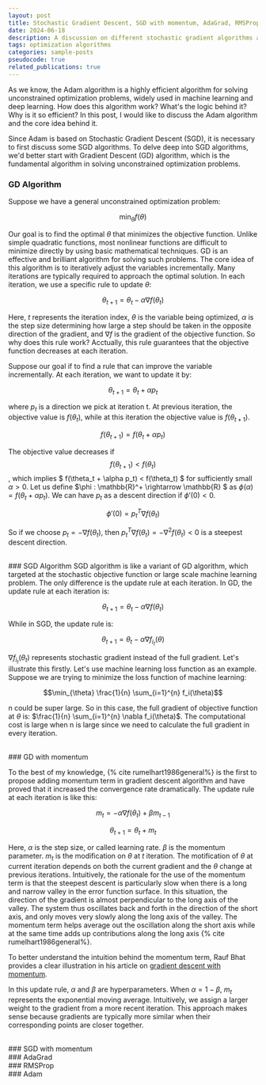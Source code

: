 ```yaml
---
layout: post
title: Stochastic Gradient Descent, SGD with momentum, AdaGrad, RMSProp, and Adam algorithms
date: 2024-06-18
description: A discussion on different stochastic gradient algorithms and why they are efficient
tags: optimization algorithms
categories: sample-posts
pseudocode: true
related_publications: true
---
```


As we know, the Adam algorithm is a highly efficient algorithm for solving unconstrained optimization problems, widely used in machine learning and deep learning. How does this algorithm work? What's the logic behind it? Why is it so efficient? In this post, I would like to discuss the Adam algorithm and the core idea behind it. 

Since Adam is based on Stochastic Gradient Descent (SGD), it is necessary to first discuss some SGD algorithms. To delve deep into SGD algorithms, we'd better start with Gradient Descent (GD) algorithm, which is the fundamental algorithm in solving unconstrained optimization problems.

### GD Algorithm

Suppose we have a general unconstrained optimization problem:

$$
\min_{\theta} f(\theta)
$$

Our goal is to find the optimal $\theta$ that minimizes the objective function. Unlike simple quadratic functions, most nonlinear functions are difficult to minimize directly by using basic mathematical techniques. GD is an effective and brilliant algorithm for solving such problems. The core idea of this algorithm is to iteratively adjust the variables incrementally. Many iterations are typically required to approach the optimal solution. In each iteration, we use a specific rule to update $\theta$:

$$
\theta_{t+1} = \theta_t - \alpha \nabla f(\theta_t)
$$

Here, $t$ represents the iteration index, $\theta$ is the variable being optimized, $\alpha$ is the step size determining how large a step should be taken in the opposite direction of the gradient, and $\nabla f$ is the gradient of the objective function. So why does this rule work? Acctually, this rule guarantees that the objective function decreases at each iteration. 

Suppose our goal if to find a rule that can improve the variable incrementally. At each iteration, we want to update it by:

$$
\theta_{t+1} = \theta_t + \alpha p_t
$$

where $p_t$ is a direction we pick at iteration t. At previous iteration, the objective value is $f(\theta_t)$, while at this iteration the objective value is $f(\theta_{t+1})$. 

$$
f(\theta_{t+1}) = f(\theta_t + \alpha p_t)
$$
 
The objective value decreases if $$ f(\theta_{t+1}) < f(\theta_t) $$, which implies $ f(\theta_t + \alpha p_t) < f(\theta_t) $ for sufficiently small $\alpha > 0$. Let us define $\phi : \mathbb{R}^+ \rightarrow \mathbb{R} $ as $\phi(\alpha) = f(\theta_t+\alpha p_t)$. We can have $p_t$ as a descent direction if $\phi'(0) < 0$.

$$
\phi'(0) = p_t^T \nabla f(\theta_t)
$$

So if we choose $p_t = - \nabla f(\theta_t)$, then $p_t^T \nabla f(\theta_t) = - \nabla^2f(\theta_t) < 0$ is a steepest descent direction.


<br />
### SGD Algorithm
SGD algorithm is like a variant of GD algorithm, which targeted at the stochastic objective function or large scale machine learning problem. The only difference is the update rule at each iteration. In GD, the update rule at each iteration is:

$$
\theta_{t+1} = \theta_t - \alpha \nabla f(\theta_t)
$$

While in SGD, the update rule is:

$$
\theta_{t+1} = \theta_t - \alpha \nabla f_{i_t}(\theta)
$$

$\nabla f_{i_t}(\theta_t)$ represents stochastic gradient instead of the full gradient. Let's illustrate this firstly. Let's use machine learning loss function as an example. Suppose we are trying to minimize the loss function of machine learning: 

$$\min_{\theta} \frac{1}{n} \sum_{i=1}^{n} f_i(\theta)$$

n could be super large. So in this case, the full gradient of objective function at $\theta$ is: $\frac{1}{n} \sum_{i=1}^{n} \nabla f_i(\theta)$. The computational cost is large when n is large since we need to calculate the full gradient in every iteration. 

<br />
### GD with momentum

To the best of my knowledge, {% cite rumelhart1986general%} is the first to propose adding momentum term in gradient descent algorithm and have proved that it increased the convergence rate dramatically. The update rule at each iteration is like this:

$$
m_t = -\alpha \nabla f(\theta_t) + \beta m_{t-1}
$$
 
$$
\theta_{t+1} = \theta_t + m_t
$$

Here, $\alpha$ is the step size, or called learning rate. $\beta$ is the momentum parameter. $m_t$ is the modification on $\theta$ at $t$ iteration. The motification of $\theta$ at current iteration depends on both the current gradient and the $\theta$ change at previous iterations. Intuitively, the rationale for the use of the momentum term is that the steepest descent is particularly slow when there is a long and narrow valley in the error function surface. In this situation, the direction of the gradient is almost perpendicular to the long axis of the valley. The system thus oscillates back and forth in the direction of the short axis, and only moves very slowly along the long axis of the valley. The momentum term helps average out the oscillation along the short axis while at the same time adds up contributions along the long axis {% cite rumelhart1986general%}.

To better understand the intuition behind the momentum term, Rauf Bhat provides a clear illustration in his article on [gradient descent with momentum](https://towardsdatascience.com/gradient-descent-with-momentum-59420f626c8f). 

In this update rule, $\alpha$ and $\beta$ are hyperparameters. When $\alpha = 1-\beta$, $m_t$ represents the exponential moving average. Intuitively, we assign a larger weight to the gradient from a more recent iteration. This approach makes sense because gradients are typically more similar when their corresponding points are closer together.


<br />
### SGD with momentum



<br />
### AdaGrad


<br />
### RMSProp


<br />
### Adam